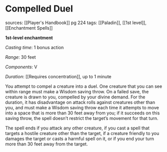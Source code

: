 # Compelled Duel
sources: [[Player's Handbook]] pg 224
tags: [[Paladin]], [[1st level]], [[Enchantment Spells]]

**1st-level enchantment**

*Casting time*: 1 bonus action

*Range*: 30 feet

*Components*: V

*Duration*: [[Requires concentration]], up to 1 minute

You attempt to compel a creature into a duel. One creature that you can see within range must make a Wisdom saving throw. On a failed save, the creature is drawn to you, compelled by your divine demand. For the duration, it has disadvantage on attack rolls against creatures other than you, and must make a Wisdom saving throw each time it attempts to move into a space that is more than 30 feet away from you; if it succeeds on this saving throw, the spell doesn’t restrict the target’s movement for that turn.

The spell ends if you attack any other creature, if you cast a spell that targets a hostile creature other than the target, if a creature friendly to you damages the target or casts a harmful spell on it, or if you end your turn more than 30 feet away from the target.